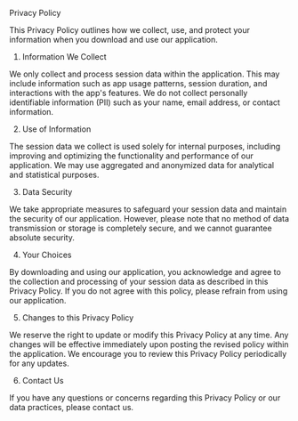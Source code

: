 Privacy Policy

This Privacy Policy outlines how we collect, use, and protect your information when you download and use our application.

1. Information We Collect

We only collect and process session data within the application. This may include information such as app usage patterns, session duration, and interactions with the app's features. We do not collect personally identifiable information (PII) such as your name, email address, or contact information.

2. Use of Information

The session data we collect is used solely for internal purposes, including improving and optimizing the functionality and performance of our application. We may use aggregated and anonymized data for analytical and statistical purposes.

3. Data Security

We take appropriate measures to safeguard your session data and maintain the security of our application. However, please note that no method of data transmission or storage is completely secure, and we cannot guarantee absolute security.

4. Your Choices

By downloading and using our application, you acknowledge and agree to the collection and processing of your session data as described in this Privacy Policy. If you do not agree with this policy, please refrain from using our application.

5. Changes to this Privacy Policy

We reserve the right to update or modify this Privacy Policy at any time. Any changes will be effective immediately upon posting the revised policy within the application. We encourage you to review this Privacy Policy periodically for any updates.

6. Contact Us

If you have any questions or concerns regarding this Privacy Policy or our data practices, please contact us.
